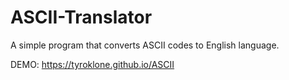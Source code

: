 # ASCII-Translator
A simple program that converts ASCII codes to English language.

DEMO: https://tyroklone.github.io/ASCII
